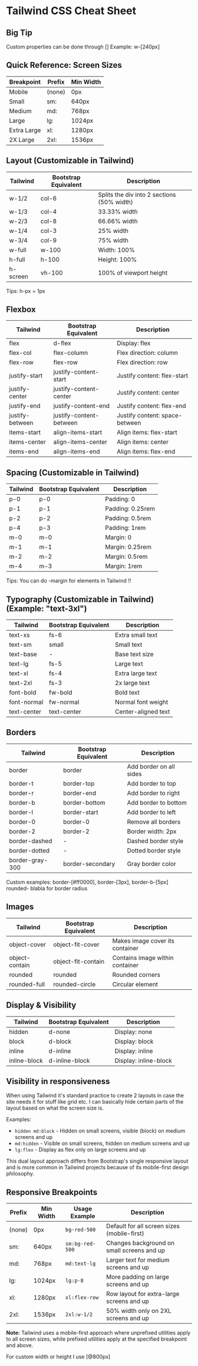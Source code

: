 # Tailwind CSS Cheat Sheet

## Big Tip
Custom properties can be done through []
Example: w-[240px]

## Quick Reference: Screen Sizes

| Breakpoint | Prefix | Min Width |
|------------|--------|-----------|
| Mobile     | (none) | 0px       |
| Small      | sm:    | 640px     |
| Medium     | md:    | 768px     |
| Large      | lg:    | 1024px    |
| Extra Large| xl:    | 1280px    |
| 2X Large   | 2xl:   | 1536px    |

## Layout (Customizable in Tailwind)

| Tailwind | Bootstrap Equivalent | Description |
|----------|----------------------|-------------|
| w-1/2 | col-6 | Splits the div into 2 sections (50% width) |
| w-1/3 | col-4 | 33.33% width |
| w-2/3 | col-8 | 66.66% width |
| w-1/4 | col-3 | 25% width |
| w-3/4 | col-9 | 75% width |
| w-full | w-100 | Width: 100% |
| h-full | h-100 | Height: 100% |
| h-screen | vh-100 | 100% of viewport height |

Tips: h-px = 1px


## Flexbox

| Tailwind | Bootstrap Equivalent | Description |
|----------|----------------------|-------------|
| flex | d-flex | Display: flex |
| flex-col | flex-column | Flex direction: column |
| flex-row | flex-row | Flex direction: row |
| justify-start | justify-content-start | Justify content: flex-start |
| justify-center | justify-content-center | Justify content: center |
| justify-end | justify-content-end | Justify content: flex-end |
| justify-between | justify-content-between | Justify content: space-between |
| items-start | align-items-start | Align items: flex-start |
| items-center | align-items-center | Align items: center |
| items-end | align-items-end | Align items: flex-end |

## Spacing (Customizable in Tailwind)

| Tailwind | Bootstrap Equivalent | Description |
|----------|----------------------|-------------|
| p-0 | p-0 | Padding: 0 |
| p-1 | p-1 | Padding: 0.25rem |
| p-2 | p-2 | Padding: 0.5rem |
| p-4 | p-3 | Padding: 1rem |
| m-0 | m-0 | Margin: 0 |
| m-1 | m-1 | Margin: 0.25rem |
| m-2 | m-2 | Margin: 0.5rem |
| m-4 | m-3 | Margin: 1rem |

Tips: You can do -margin for elements in Tailwind !!

## Typography (Customizable in Tailwind) (Example: "text-3xl")

| Tailwind | Bootstrap Equivalent | Description |
|----------|----------------------|-------------|
| text-xs | fs-6 | Extra small text |
| text-sm | small | Small text |
| text-base | - | Base text size |
| text-lg | fs-5 | Large text |
| text-xl | fs-4 | Extra large text |
| text-2xl | fs-3 | 2x large text |
| font-bold | fw-bold | Bold text |
| font-normal | fw-normal | Normal font weight |
| text-center | text-center | Center-aligned text |

## Borders

| Tailwind | Bootstrap Equivalent | Description |
|----------|----------------------|-------------|
| border | border | Add border on all sides |
| border-t | border-top | Add border to top |
| border-r | border-end | Add border to right |
| border-b | border-bottom | Add border to bottom |
| border-l | border-start | Add border to left |
| border-0 | border-0 | Remove all borders |
| border-2 | border-2 | Border width: 2px |
| border-dashed | - | Dashed border style |
| border-dotted | - | Dotted border style |
| border-gray-300 | border-secondary | Gray border color |

Custom examples: border-[#ff0000], border-[3px], border-b-[5px]
rounded- blabla for border radius

## Images

| Tailwind | Bootstrap Equivalent | Description |
|----------|----------------------|-------------|
| object-cover | object-fit-cover | Makes image cover its container |
| object-contain | object-fit-contain | Contains image within container |
| rounded | rounded | Rounded corners |
| rounded-full | rounded-circle | Circular element |

## Display & Visibility

| Tailwind | Bootstrap Equivalent | Description |
|----------|----------------------|-------------|
| hidden | d-none | Display: none |
| block | d-block | Display: block |
| inline | d-inline | Display: inline |
| inline-block | d-inline-block | Display: inline-block |

## Visibility in responsiveness 

When using Tailwind it's standard practice to create 2 layouts in case the site needs it for stuff like
grid etc. I can basically hide certain parts of the layout based on what the screen size is.

Examples:
- `hidden md:block` - Hidden on small screens, visible (block) on medium screens and up
- `md:hidden` - Visible on small screens, hidden on medium screens and up
- `lg:flex` - Display as flex only on large screens and up

This dual layout approach differs from Bootstrap's single responsive layout and is more common in Tailwind projects because of its mobile-first design philosophy.

## Responsive Breakpoints

| Prefix | Min Width | Usage Example | Description |
|--------|-----------|---------------|-------------|
| (none) | 0px | `bg-red-500` | Default for all screen sizes (mobile-first) |
| sm: | 640px | `sm:bg-red-500` | Changes background on small screens and up |
| md: | 768px | `md:text-lg` | Larger text for medium screens and up |
| lg: | 1024px | `lg:p-8` | More padding on large screens and up |
| xl: | 1280px | `xl:flex-row` | Row layout for extra-large screens and up |
| 2xl: | 1536px | `2xl:w-1/2` | 50% width only on 2XL screens and up |

**Note:** Tailwind uses a mobile-first approach where unprefixed utilities apply to all screen sizes, while prefixed utilities apply at the specified breakpoint and above.

For custom width or height I use [@800px]